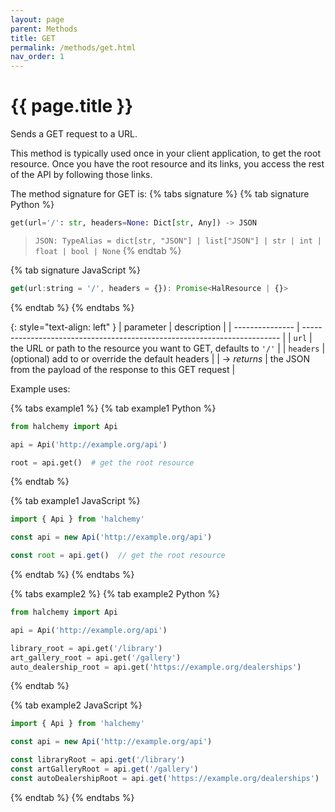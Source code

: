 ```yaml
---
layout: page
parent: Methods
title: GET
permalink: /methods/get.html
nav_order: 1
---
```


# {{ page.title }}

Sends a GET request to a URL.

This method is typically used once in your client application, to get the root resource.  Once you have the root resource and its links, you access the rest of the API by following those links.

The method signature for GET is:
{% tabs signature %}
{% tab signature Python %}
```python
get(url='/': str, headers=None: Dict[str, Any]) -> JSON
```
> `JSON: TypeAlias = dict[str, "JSON"] | list["JSON"] | str | int | float | bool | None`
{% endtab %}

{% tab signature JavaScript %}
```javascript
get(url:string = '/', headers = {}): Promise<HalResource | {}>
```
{% endtab %}
{% endtabs %}

{: style="text-align: left" } 
| parameter       | description                                                              |
| --------------- | ------------------------------------------------------------------------ |
| `url`           | the URL or path to the resource you want to GET, defaults to `'/'`       |
| `headers`       | (optional) add to or override the default headers                        |
| -> *returns*    | the JSON from the payload of the response to this GET request            |

Example uses:

{% tabs example1 %}
{% tab example1 Python %}
```python
from halchemy import Api

api = Api('http://example.org/api')

root = api.get()  # get the root resource
```
{% endtab %}

{% tab example1 JavaScript %}
```javascript
import { Api } from 'halchemy'

const api = new Api('http://example.org/api')

const root = api.get()  // get the root resource
```
{% endtab %}
{% endtabs %}

{% tabs example2 %}
{% tab example2 Python %}
```python
from halchemy import Api

api = Api('http://example.org/api')

library_root = api.get('/library')
art_gallery_root = api.get('/gallery')
auto_dealership_root = api.get('https://example.org/dealerships')
```
{% endtab %}

{% tab example2 JavaScript %}
```javascript
import { Api } from 'halchemy'

const api = new Api('http://example.org/api')

const libraryRoot = api.get('/library')
const artGalleryRoot = api.get('/gallery')
const autoDealershipRoot = api.get('https://example.org/dealerships')
```
{% endtab %}
{% endtabs %}
